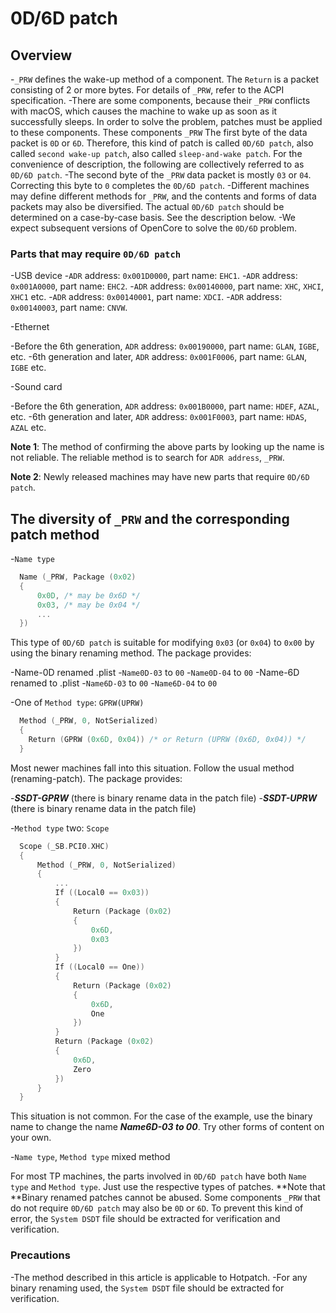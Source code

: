 # 0D/6D patch

## Overview

-`_PRW` defines the wake-up method of a component. The `Return` is a packet consisting of 2 or more bytes. For details of `_PRW`, refer to the ACPI specification.
-There are some components, because their `_PRW` conflicts with macOS, which causes the machine to wake up as soon as it successfully sleeps. In order to solve the problem, patches must be applied to these components. These components `_PRW` The first byte of the data packet is `0D` or `6D`. Therefore, this kind of patch is called `0D/6D patch`, also called `second wake-up patch`, also called `sleep-and-wake patch`. For the convenience of description, the following are collectively referred to as `0D/6D patch`.
-The second byte of the `_PRW` data packet is mostly `03` or `04`. Correcting this byte to `0` completes the `0D/6D patch`.
-Different machines may define different methods for `_PRW`, and the contents and forms of data packets may also be diversified. The actual `0D/6D patch` should be determined on a case-by-case basis. See the description below.
-We expect subsequent versions of OpenCore to solve the `0D/6D` problem.

### Parts that may require `0D/6D patch`

-USB device
  -`ADR` address: `0x001D0000`, part name: `EHC1`.
  -`ADR` address: `0x001A0000`, part name: `EHC2`.
  -`ADR` address: `0x00140000`, part name: `XHC`, `XHCI`, `XHC1` etc.
  -`ADR` address: `0x00140001`, part name: `XDCI`.
  -`ADR` address: `0x00140003`, part name: `CNVW`.

-Ethernet

  -Before the 6th generation, `ADR` address: `0x00190000`, part name: `GLAN`, `IGBE`, etc.
  -6th generation and later, `ADR` address: `0x001F0006`, part name: `GLAN`, `IGBE` etc.

-Sound card

  -Before the 6th generation, `ADR` address: `0x001B0000`, part name: `HDEF`, `AZAL`, etc.
  -6th generation and later, `ADR` address: `0x001F0003`, part name: `HDAS`, `AZAL` etc.

  **Note 1**: The method of confirming the above parts by looking up the name is not reliable. The reliable method is to search for `ADR address`, `_PRW`.

  **Note 2**: Newly released machines may have new parts that require `0D/6D patch`.

## The diversity of `_PRW` and the corresponding patch method

-`Name type`

  ```Swift
    Name (_PRW, Package (0x02)
    {
        0x0D, /* may be 0x6D */
        0x03, /* may be 0x04 */
        ...
    })
  ```

  This type of `0D/6D patch` is suitable for modifying `0x03` (or `0x04`) to `0x00` by using the binary renaming method. The package provides:

  -Name-0D renamed .plist
    -`Name0D-03` to `00`
    -`Name0D-04` to `00`
  -Name-6D renamed to .plist
    -`Name6D-03` to `00`
    -`Name6D-04` to `00`

-One of `Method type`: `GPRW(UPRW)`

  ```Swift
    Method (_PRW, 0, NotSerialized)
    {
      Return (GPRW (0x6D, 0x04)) /* or Return (UPRW (0x6D, 0x04)) */
    }
  ```

  Most newer machines fall into this situation. Follow the usual method (renaming-patch). The package provides:

  -***SSDT-GPRW*** (there is binary rename data in the patch file)
  -***SSDT-UPRW*** (there is binary rename data in the patch file)

-`Method type` two: `Scope`

  ```Swift
    Scope (_SB.PCI0.XHC)
    {
        Method (_PRW, 0, NotSerialized)
        {
            ...
            If ((Local0 == 0x03))
            {
                Return (Package (0x02)
                {
                    0x6D,
                    0x03
                })
            }
            If ((Local0 == One))
            {
                Return (Package (0x02)
                {
                    0x6D,
                    One
                })
            }
            Return (Package (0x02)
            {
                0x6D,
                Zero
            })
        }
    }
  ```

  This situation is not common. For the case of the example, use the binary name to change the name ***Name6D-03 to 00***. Try other forms of content on your own.

-`Name type`, `Method type` mixed method

  For most TP machines, the parts involved in `0D/6D patch` have both `Name type` and `Method type`. Just use the respective types of patches. **Note that **Binary renamed patches cannot be abused. Some components `_PRW` that do not require `0D/6D patch` may also be `0D` or `6D`. To prevent this kind of error, the `System DSDT` file should be extracted for verification and verification.

### Precautions

-The method described in this article is applicable to Hotpatch.
-For any binary renaming used, the `System DSDT` file should be extracted for verification.
